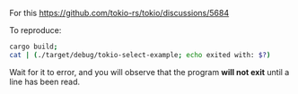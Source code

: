 For this https://github.com/tokio-rs/tokio/discussions/5684

To reproduce:

```bash
cargo build;
cat | (./target/debug/tokio-select-example; echo exited with: $?)
```

Wait for it to error, and you will observe that the program **will not exit** until a line has been read.